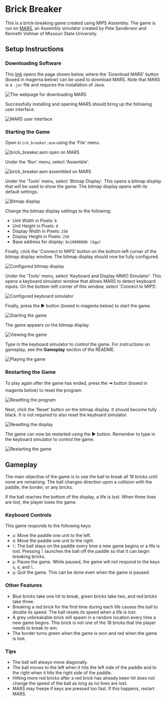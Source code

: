 # Brick Breaker

This is a brick-breaking game created using MIPS Assembly. The game is run on [MARS](https://courses.missouristate.edu/KenVollmar/mars/index.htm), an Assembly simulator created by Pete Sanderson and Kenneth Vollmar of Missouri State University.

## Setup Instructions

### Downloading Software

This [link](https://courses.missouristate.edu/KenVollmar/mars/download.htm) opens the page shown below, where the 'Download MARS' button (boxed in magenta below) can be used to download MARS. Note that MARS is a `.jar` file and requires the installation of Java.

![The webpage for downloading MARS](images/MARS_download.png)

Successfully installing and opening MARS should bring up the following user interface.

![MARS user interface](images/MARS.png)

### Starting the Game

Open `brick_breaker.asm` using the 'File' menu.

![`brick_breaker.asm` open on MARS](images/brick_breaker_edit.png)

Under the 'Run' menu, select 'Assemble'.

![`brick_breaker.asm` assembled on MARS](images/brick_breaker_execute.png)

Under the 'Tools' menu, select 'Bitmap Display'. This opens a bitmap display that will be used to show the game. The bitmap display opens with its default settings.

![Bitmap display](images/bitmap_display.png)

Change the bitmap display settings to the following:

* Unit Width in Pixels: `8`
* Unit Height in Pixels: `8`
* Display Width in Pixels: `256`
* Display Height in Pixels: `256`
* Base address for display: `0x10008000 ($gp)`

Finally, click the 'Connect to MIPS' button on the bottom-left corner of the bitmap display window. The bitmap display should now be fully configured.

![Configured bitmap display](images/bitmap_display_configured.png)

Under the 'Tools' menu, select 'Keyboard and Display MMIO Simulator'. This opens a keyboard simulator window that allows MARS to detect keyboard inputs. On the bottom-left corner of this window, select 'Connect to MIPS'.

![Configured keyboard simulator](images/keyboard_configured.png)

Finally, press the ▶️ button (boxed in magenta below) to start the game.

![Starting the game](images/start.png)

The game appears on the bitmap display.

![Viewing the game](images/game_begin.png)

Type in the keyboard simulator to control the game. For instructions on gameplay, see the **Gameplay** section of the README.

![Playing the game](images/game_run.png)

### Restarting the Game

To play again after the game has ended, press the ⏪ button (boxed in magenta below) to reset the program.

![Resetting the program](images/reset_program.png)

Next, click the 'Reset' button on the bitmap display. It should become fully black. It is not required to also reset the keyboard simulator.

![Resetting the display](images/reset_bitmap_display.png)

The game can now be restarted using the ▶️ button. Remember to type in the keyboard simulator to control the game.

![Restarting the game](images/game_restart.png)

## Gameplay

The main objective of the game is to use the ball to break all 18 bricks until none are remaining. The ball changes direction upon a collision with the paddle, the border, or any bricks.

If the ball reaches the bottom of the display, a life is lost. When three lives are lost, the player loses the game.

### Keyboard Controls

This game responds to the following keys:

* `a`: Move the paddle one unit to the left.
* `d`: Move the paddle one unit to the right.
* `l`: The ball stays on the paddle every time a new game begins or a life is lost. Pressing `l` launches the ball off the paddle so that it can begin breaking bricks.
* `p`: Pause the game. While paused, the game will not respond to the keys `a`, `d`, and `l`.
* `q`: Quit the game. This can be done even when the game is paused.

### Other Features

* Blue bricks take one hit to break, green bricks take two, and red bricks take three.
* Breaking a red brick for the first time during each life causes the ball to double its speed. The ball resets its speed when a life is lost.
* A grey unbreakable brick will spawn in a random location every time a new game begins. This brick is not one of the 18 bricks that the player needs to break to win.
* The border turns green when the game is won and red when the game is lost.

### Tips

* The ball will always move diagonally.
* The ball moves to the left when it hits the left side of the paddle and to the right when it hits the right side of the paddle.
* Hitting more red bricks after a red brick has already been hit does not change the speed of the ball as long as no lives are lost.
* MARS may freeze if keys are pressed too fast. If this happens, restart MARS.
